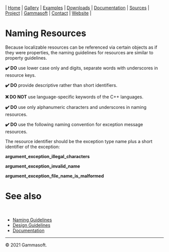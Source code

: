 | [Home](home.md) | [Gallery](gallery.md) | [Examples](examples.md) | [Downloads](downloads.md) | [Documentation](documentation.md) | [Sources](https://github.com/gammasoft71/xtd) | [Project](https://sourceforge.net/projects/xtdpro/) | [Gammasoft](gammasoft.md)  | [Contact](contact.md) | [Website](https://gammasoft71.wixsite.com/xtdpro) |

# Naming Resources

Because localizable resources can be referenced via certain objects as if they were properties, the naming guidelines for resources are similar to property guidelines.

**✔️ DO** use lower case only and digits, separate words with underscores in resource keys.

**✔️ DO** provide descriptive rather than short identifiers.

**❌ DO NOT** use language-specific keywords of the C++ languages.

**✔️ DO** use only alphanumeric characters and underscores in naming resources.

**✔️ DO** use the following naming convention for exception message resources.

The resource identifier should be the exception type name plus a short identifier of the exception:

**argument_exception_illegal_characters**

**argument_exception_invalid_name**

**argument_exception_file_name_is_malformed**

# See also
​
* [Naming Guidelines](naming_guidelines.md)
* [Design Guidelines](design_guidelines.md)
* [Documentation](documentation.md)

______________________________________________________________________________________________

© 2021 Gammasoft.
